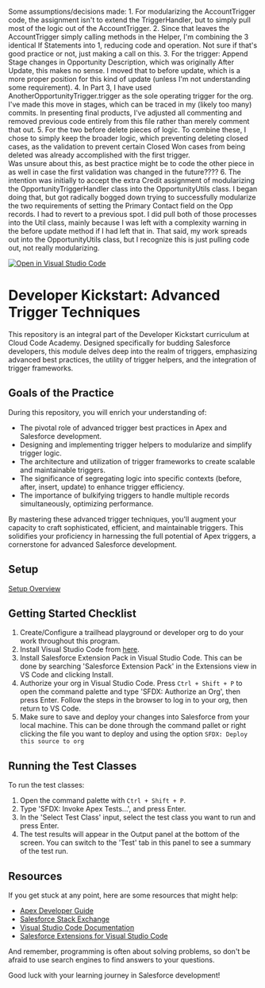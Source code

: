 Some assumptions/decisions made:
    1. For modularizing the AccountTrigger code, the assignment isn't to extend the TriggerHandler, but to simply pull most of the logic out of the AccountTrigger.
    2. Since that leaves the AccountTrigger simply calling methods in the Helper, I'm combining the 3 identical If Statements into 1, reducing code and operation.  Not sure if that's good practice or not, just making a call on this.
    3. For the trigger: Append Stage changes in Opportunity Description, which was originally After Update, this makes no sense.  I moved that to before update, which is a more proper position for this kind of update (unless I'm not understanding some requirement).
    4. In Part 3, I have used AnotherOpportunityTrigger.trigger as the sole operating trigger for the org.  I've made this move in stages, which can be traced in my (likely too many) commits.  In presenting final products, I've adjusted all commenting and removed previous code entirely from this file rather than merely comment that out.
    5. For the two before delete pieces of logic.  To combine these, I chose to simply keep the broader logic, which preventing deleting closed cases, as the validation to prevent certain Closed Won cases from being deleted was already accomplished with the first trigger.  
        Was unsure about this, as best practice might be to code the other piece in as well in case the first validation was changed in the future????
    6. The intention was initially to accept the extra Credit assignment of modularizing the OpportunityTriggerHandler class into the OpportunityUtils class.  I began doing that, but got radically bogged down trying to successfully modularize the two requirements of setting the Primary Contact field on the Opp records.  I had to revert to a previous spot.  I did pull both of those processes into the Util class, mainly because I was left with a complexity warning in the before update method if I had left that in.  That said, my work spreads out into the OpportunityUtils class, but I recognize this is just pulling code out, not really modularizing. 


[![Open in Visual Studio Code](https://classroom.github.com/assets/open-in-vscode-2e0aaae1b6195c2367325f4f02e2d04e9abb55f0b24a779b69b11b9e10269abc.svg)](https://classroom.github.com/online_ide?assignment_repo_id=16216963&assignment_repo_type=AssignmentRepo)
# Developer Kickstart: Advanced Trigger Techniques

This repository is an integral part of the Developer Kickstart curriculum at Cloud Code Academy. Designed specifically for budding Salesforce developers, this module delves deep into the realm of triggers, emphasizing advanced best practices, the utility of trigger helpers, and the integration of trigger frameworks.

## Goals of the Practice

During this repository, you will enrich your understanding of:
- The pivotal role of advanced trigger best practices in Apex and Salesforce development.
- Designing and implementing trigger helpers to modularize and simplify trigger logic.
- The architecture and utilization of trigger frameworks to create scalable and maintainable triggers.
- The significance of segregating logic into specific contexts (before, after, insert, update) to enhance trigger efficiency.
- The importance of bulkifying triggers to handle multiple records simultaneously, optimizing performance.

By mastering these advanced trigger techniques, you'll augment your capacity to craft sophisticated, efficient, and maintainable triggers. This solidifies your proficiency in harnessing the full potential of Apex triggers, a cornerstone for advanced Salesforce development.

## Setup
[Setup Overview](https://learn.cloudcodeacademy.com/courses/salesforce-developer-kickstart-program/lectures/47317622)

## Getting Started Checklist
1. Create/Configure a trailhead playground or developer org to do your work throughout this program.
2. Install Visual Studio Code from [here](https://code.visualstudio.com/download).
3. Install Salesforce Extension Pack in Visual Studio Code. This can be done by searching 'Salesforce Extension Pack' in the Extensions view in VS Code and clicking Install.
4. Authorize your org in Visual Studio Code. Press `Ctrl + Shift + P` to open the command palette and type 'SFDX: Authorize an Org', then press Enter. Follow the steps in the browser to log in to your org, then return to VS Code.
5. Make sure to save and deploy your changes into Salesforce from your local machine. This can be done through the command pallet or right clicking the file you want to deploy and using the option `SFDX: Deploy this source to org`

## Running the Test Classes

To run the test classes:

1. Open the command palette with `Ctrl + Shift + P`.
2. Type 'SFDX: Invoke Apex Tests...', and press Enter.
3. In the 'Select Test Class' input, select the test class you want to run and press Enter.
4. The test results will appear in the Output panel at the bottom of the screen. You can switch to the 'Test' tab in this panel to see a summary of the test run.

## Resources

If you get stuck at any point, here are some resources that might help:

- [Apex Developer Guide](https://developer.salesforce.com/docs/atlas.en-us.apexcode.meta/apexcode/apex_dev_guide.htm)
- [Salesforce Stack Exchange](https://salesforce.stackexchange.com/)
- [Visual Studio Code Documentation](https://code.visualstudio.com/docs)
- [Salesforce Extensions for Visual Studio Code](https://developer.salesforce.com/tools/vscode/)

And remember, programming is often about solving problems, so don't be afraid to use search engines to find answers to your questions.

Good luck with your learning journey in Salesforce development!